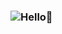### <img src="https://readme-typing-svg.herokuapp.com?font=Fira+Code&pause=100&color=000000&background=354BFF00&width=600&lines=<👋Hello/>;<👋Namaste/>;<👋Bonjour/>;<👋Ciao/>;<👋Ni+hao/>"  alt="Hello👋" />

<!--
**Rajat-Gupta448/Rajat-Gupta448** is a ✨ _special_ ✨ repository because its `README.md` (this file) appears on your GitHub profile.

Here are some ideas to get you started:

- 🔭 I’m currently working on ...
- 🌱 I’m currently learning ...
- 👯 I’m looking to collaborate on ...
- 🤔 I’m looking for help with ...
- 💬 Ask me about ...
- 📫 How to reach me: ...
- 😄 Pronouns: ...
- ⚡ Fun fact: ...
-->
